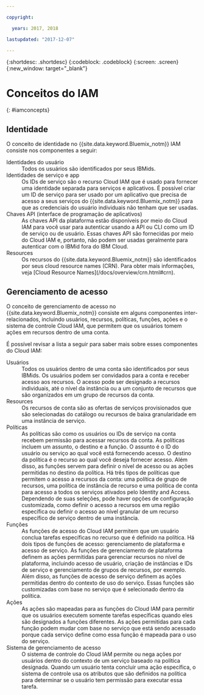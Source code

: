 ```yaml
---

copyright:

  years: 2017, 2018

lastupdated: "2017-12-07"

---
```


{:shortdesc: .shortdesc}
{:codeblock: .codeblock}
{:screen: .screen}
{:new_window: target="_blank"}

# Conceitos do IAM
{: #iamconcepts}

## Identidade

O conceito de identidade no {{site.data.keyword.Bluemix_notm}} IAM consiste nos componentes a seguir:

<dl>
<dt>Identidades do usuário</dt>
<dd>Todos os usuários são identificados por seus IBMids.</dd>
<dt>Identidades de serviço e app</dt>
<dd>Os IDs de serviço são o recurso Cloud IAM que é usado para fornecer uma identidade separada para serviços e aplicativos. É possível criar um ID de serviço para ser usado por um aplicativo que precisa de acesso a seus serviços do {{site.data.keyword.Bluemix_notm}} para que as credenciais do usuário individuais não tenham que ser usadas.</dd>
<dt>Chaves API (interface de programação de aplicativos)</dt>
<dd>As chaves API da plataforma estão disponíveis por meio do Cloud IAM para você usar para autenticar usando a API ou CLI como um ID de serviço ou de usuário. Essas chaves API são fornecidas por meio do Cloud IAM e, portanto, não podem ser usadas geralmente para autenticar com o IBMid fora do IBM Cloud. </dd>
<dt>Resources</dt>
<dd>Os recursos do {{site.data.keyword.Bluemix_notm}} são identificados por seus cloud resource names (CRN). Para obter mais informações, veja [Cloud Resource Names](/docs/overview/crn.html#crn).</dd>
</dl>

## Gerenciamento de acesso

O conceito de gerenciamento de acesso no {{site.data.keyword.Bluemix_notm}} consiste em alguns componentes inter-relacionados, incluindo usuários, recursos, políticas, funções, ações e o sistema de controle Cloud IAM, que permitem que os usuários tomem ações em recursos dentro de uma conta.

É possível revisar a lista a seguir para saber mais sobre esses componentes do Cloud IAM:

<dl>
<dt>Usuários</dt>
<dd>Todos os usuários dentro de uma conta são identificados por seus IBMids. Os usuários podem ser convidados para a conta e receber acesso aos recursos. O acesso pode ser designado a recursos individuais, até o nível da instância ou a um conjunto de recursos que são organizados em um grupo de recursos da conta.</dd>
<dt>Resources</dt>
<dd>Os recursos de conta são as ofertas de serviços provisionados que são selecionadas do catálogo ou recursos de baixa granularidade em uma instância de serviço.</dd>
<dt>Políticas</dt>
<dd>As políticas são como os usuários ou IDs de serviço na conta recebem permissão para acessar recursos da conta. As políticas incluem um assunto, o destino e a função. O assunto é o ID do usuário ou serviço ao qual você está fornecendo acesso. O destino da política é o recurso ao qual você deseja fornecer acesso. Além disso, as funções servem para definir o nível de acesso ou as ações permitidas no destino da política. Há três tipos de políticas que permitem o acesso a recursos da conta: uma política de grupo de recursos, uma política de instância de recurso e uma política de conta para acesso a todos os serviços ativados pelo Identity and Access. Dependendo de suas seleções, pode haver opções de configuração customizada, como definir o acesso a recursos em uma região específica ou definir o acesso ao nível granular de um recurso específico de serviço dentro de uma instância.</dd>
<dt>Funções</dt>
<dd>As funções de acesso do Cloud IAM permitem que um usuário conclua tarefas específicas no recurso que é definido na política. Há dois tipos de funções de acesso: gerenciamento de plataforma e acesso de serviço. As funções de gerenciamento de plataforma definem as ações permitidas para gerenciar recursos no nível de plataforma, incluindo acesso de usuário, criação de instâncias e IDs de serviço e gerenciamento de grupos de recursos, por exemplo. Além disso, as funções de acesso de serviço definem as ações permitidas dentro do contexto de uso do serviço. Essas funções são customizadas com base no serviço que é selecionado dentro da política.</dd>
<dt>Ações</dt>
<dd>As ações são mapeadas para as funções do Cloud IAM para permitir que os usuários executem somente tarefas específicas quando eles são designados a funções diferentes. As ações permitidas para cada função podem mudar com base no serviço que está sendo acessado porque cada serviço define como essa função é mapeada para o uso do serviço. </dd>
<dt>Sistema de gerenciamento de acesso</dt>
<dd>O sistema de controle do Cloud IAM permite ou nega ações por usuários dentro do contexto de um serviço baseado na política designada. Quando um usuário tenta concluir uma ação específica, o sistema de controle usa os atributos que são definidos na política para determinar se o usuário tem permissão para executar essa tarefa.</dd>
</dl>
